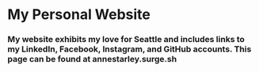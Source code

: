 # My Personal Website
### My website exhibits my love for Seattle and includes links to my LinkedIn, Facebook, Instagram, and GitHub accounts. This page can be found at annestarley.surge.sh
